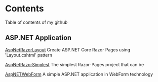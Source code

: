# Contents
Table of contents of my github

## ASP.NET Application

[AspNetRazorLayout](https://github.com/janluksoft/AspNetRazorLayout)	Create ASP.NET Core Razor Pages using 'Layout.cshtml' pattern

[AspNetRazorSimplest](https://github.com/janluksoft/AspNetRazorSimplest)	The simplest Razor-Pages project that can be

[AspNETWebForm](https://github.com/janluksoft/AspNETWebForm)	A simple ASP.NET application in WebForm technology 

